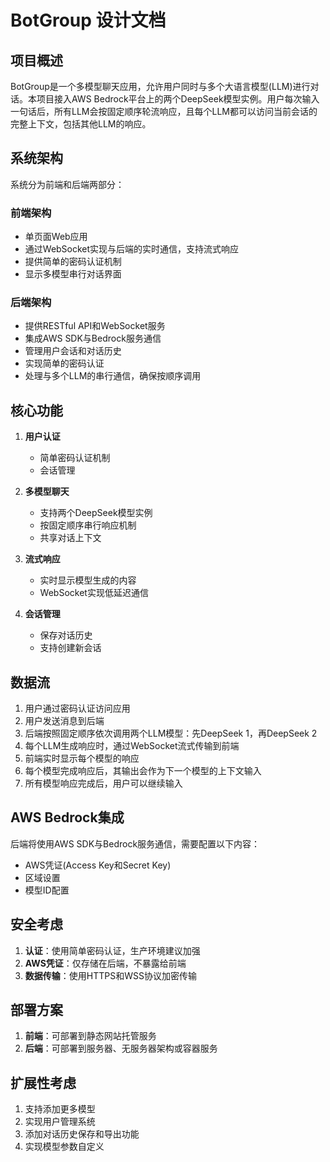 # BotGroup 设计文档

## 项目概述

BotGroup是一个多模型聊天应用，允许用户同时与多个大语言模型(LLM)进行对话。本项目接入AWS Bedrock平台上的两个DeepSeek模型实例。用户每次输入一句话后，所有LLM会按固定顺序轮流响应，且每个LLM都可以访问当前会话的完整上下文，包括其他LLM的响应。

## 系统架构

系统分为前端和后端两部分：

### 前端架构
- 单页面Web应用
- 通过WebSocket实现与后端的实时通信，支持流式响应
- 提供简单的密码认证机制
- 显示多模型串行对话界面

### 后端架构
- 提供RESTful API和WebSocket服务
- 集成AWS SDK与Bedrock服务通信
- 管理用户会话和对话历史
- 实现简单的密码认证
- 处理与多个LLM的串行通信，确保按顺序调用

## 核心功能

1. **用户认证**
   - 简单密码认证机制
   - 会话管理

2. **多模型聊天**
   - 支持两个DeepSeek模型实例
   - 按固定顺序串行响应机制
   - 共享对话上下文

3. **流式响应**
   - 实时显示模型生成的内容
   - WebSocket实现低延迟通信

4. **会话管理**
   - 保存对话历史
   - 支持创建新会话

## 数据流

1. 用户通过密码认证访问应用
2. 用户发送消息到后端
3. 后端按照固定顺序依次调用两个LLM模型：先DeepSeek 1，再DeepSeek 2
4. 每个LLM生成响应时，通过WebSocket流式传输到前端
5. 前端实时显示每个模型的响应
6. 每个模型完成响应后，其输出会作为下一个模型的上下文输入
7. 所有模型响应完成后，用户可以继续输入

## AWS Bedrock集成

后端将使用AWS SDK与Bedrock服务通信，需要配置以下内容：
- AWS凭证(Access Key和Secret Key)
- 区域设置
- 模型ID配置

## 安全考虑

1. **认证**：使用简单密码认证，生产环境建议加强
2. **AWS凭证**：仅存储在后端，不暴露给前端
3. **数据传输**：使用HTTPS和WSS协议加密传输

## 部署方案

1. **前端**：可部署到静态网站托管服务
2. **后端**：可部署到服务器、无服务器架构或容器服务

## 扩展性考虑

1. 支持添加更多模型
2. 实现用户管理系统
3. 添加对话历史保存和导出功能
4. 实现模型参数自定义



